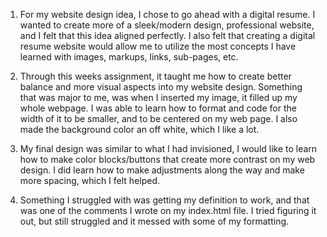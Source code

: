 1. For my website design idea, I chose to go ahead with a digital resume. I wanted to create more of a sleek/modern design, professional website, and I felt that this idea aligned perfectly. I also felt that creating a digital resume website would allow me to utilize the most concepts I have learned with images, markups, links, sub-pages, etc. 

2. Through this weeks assignment, it taught me how to create better balance and more visual aspects into my website design. Something that was major to me, was when I inserted my image, it filled up my whole webpage. I was able to learn how to format and code for the width of it to be smaller, and to be centered on my web page. I also made the background color an off white, which I like a lot. 

3. My final design was similar to what I had invisioned, I would like to learn how to make color blocks/buttons that create more contrast on my web design. I did learn how to make adjustments along the way and make more spacing, which I felt helped. 

4. Something I struggled with was getting my definition to work, and that was one of the comments I wrote on my index.html file. I tried figuring it out, but still struggled and it messed with some of my formatting. 
